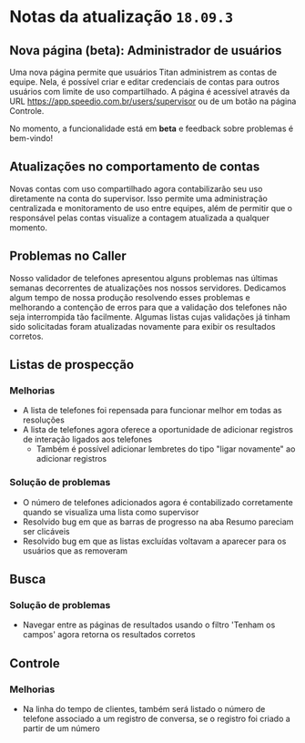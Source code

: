 # Notas da atualização `18.09.3`

## Nova página (beta): Administrador de usuários
Uma nova página permite que usuários Titan administrem as contas de equipe. Nela, é possível criar e editar credenciais de contas para outros usuários com limite de uso compartilhado. A página é acessível através da URL https://app.speedio.com.br/users/supervisor ou de um botão na página Controle.

No momento, a funcionalidade está em **beta** e feedback sobre problemas é bem-vindo!

## Atualizações no comportamento de contas
Novas contas com uso compartilhado agora contabilizarão seu uso diretamente na conta do supervisor. Isso permite uma administração centralizada e monitoramento de uso entre equipes, além de permitir que o responsável pelas contas visualize a contagem atualizada a qualquer momento.

## Problemas no Caller
Nosso validador de telefones apresentou alguns problemas nas últimas semanas decorrentes de atualizações nos nossos servidores. Dedicamos algum tempo de nossa produção resolvendo esses problemas e melhorando a contenção de erros para que a validação dos telefones não seja interrompida tão facilmente. Algumas listas cujas validações já tinham sido solicitadas foram atualizadas novamente para exibir os resultados corretos.

## Listas de prospecção

### Melhorias
- A lista de telefones foi repensada para funcionar melhor em todas as resoluções
- A lista de telefones agora oferece a oportunidade de adicionar registros de interação ligados aos telefones
  - Também é possível adicionar lembretes do tipo "ligar novamente" ao adicionar registros

### Solução de problemas
- O número de telefones adicionados agora é contabilizado corretamente quando se visualiza uma lista como supervisor
- Resolvido bug em que as barras de progresso na aba Resumo pareciam ser clicáveis
- Resolvido bug em que as listas excluídas voltavam a aparecer para os usuários que as removeram

## Busca

### Solução de problemas
- Navegar entre as páginas de resultados usando o filtro 'Tenham os campos' agora retorna os resultados corretos

## Controle

### Melhorias
- Na linha do tempo de clientes, também será listado o número de telefone associado a um registro de conversa, se o registro foi criado a partir de um número
